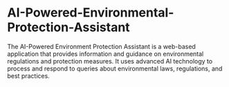 # AI-Powered-Environmental-Protection-Assistant
The AI-Powered Environment Protection Assistant is a web-based application that provides information and guidance on environmental regulations and protection measures. It uses advanced AI technology to process and respond to queries about environmental laws, regulations, and best practices.
